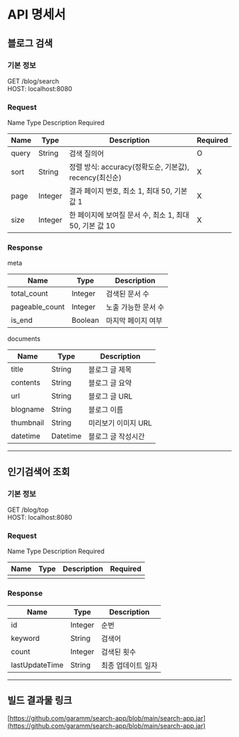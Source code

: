 # API 명세서

## 블로그 검색

### 기본 정보
GET /blog/search<br>
HOST: localhost:8080

### Request
Name	Type	Description	Required

| Name  | Type    | Description                              | Required |
|-------|---------|------------------------------------------|----------|
| query | String  | 검색 질의어                                   | O        |
| sort  | String  | 정렬 방식: accuracy(정확도순, 기본값), recency(최신순) | X        |
| page  | Integer | 결과 페이지 번호, 최소 1, 최대 50, 기본값 1            | X        |
| size  | Integer | 한 페이지에 보여질 문서 수, 최소 1, 최대 50, 기본 값 10    | X        |

### Response
meta

| Name           | Type    | Description |
|----------------|---------|-------------|
| total_count    | Integer | 검색된 문서 수    |
| pageable_count | Integer | 노출 가능한 문서 수 |
| is_end         | Boolean | 마지막 페이지 여부  |

documents

| Name           | Type    | Description  |
|----------------|---------|--------------|
| title    | String | 블로그 글 제목     |
| contents | String | 블로그 글 요약     |
| url         | String | 블로그 글 URL    |
| blogname         | String | 블로그 이름       |
| thumbnail         | String | 미리보기 이미지 URL |
| datetime         | Datetime | 블로그 글 작성시간    |

---

## 인기검색어 조회

### 기본 정보
GET /blog/top<br>
HOST: localhost:8080

### Request
Name	Type	Description	Required

| Name  | Type    | Description                              | Required |
|-------|---------|------------------------------------------|--------|
|  |   |                         |        |

### Response

| Name    | Type    | Description |
|---------|---------|-------------|
| id      | Integer | 순번          |
| keyword | String  | 검색어         |
| count   | Integer | 검색된 횟수      |
| lastUpdateTime   | String  | 최종 업데이트 일자  |

---

## 빌드 결과물 링크
[https://github.com/garamm/search-app/blob/main/search-app.jar](https://github.com/garamm/search-app/blob/main/search-app.jar)
